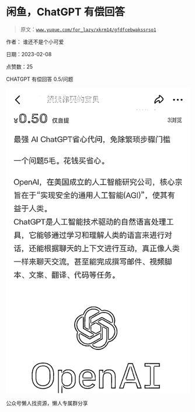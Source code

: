 # 闲鱼，ChatGPT 有偿回答

> 原文：[`www.yuque.com/for_lazy/xkrm14/gfdfcebwakssrso1`](https://www.yuque.com/for_lazy/xkrm14/gfdfcebwakssrso1)



作者： 谁还不是个小可爱



日期：2023-02-08



点赞数：25



CHATGPT 有偿回答 0.5/问题



![](img/3f1ded5f55d696f4428531b9ca5f8962.png)  

公众号懒人找资源，懒人专属群分享

